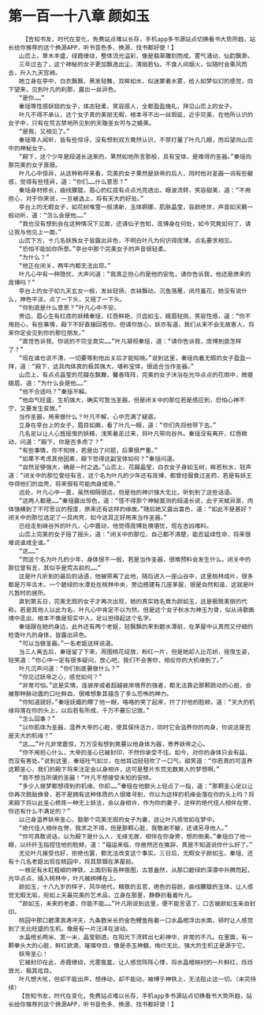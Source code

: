 # 第一百一十八章 颜如玉
        【告知书友，时代在变化，免费站点难以长存，手机app多书源站点切换看书大势所趋，站长给你推荐的这个换源APP，听书音色多、换源、找书都好使！】
       山峦上，草木丰盛，绿霞缭绕，整体流光溢彩，像是翡翠雕刻而成，雾气涌动，仙韵飘渺。
       三年过去了，这个神秘的女子更加飘逸出尘，清丽若仙，不食人间烟火，似随时会乘风而去，升入九天宫阙。
       她立身在亭中，白衣飘飘，黑发轻舞，双眸如水，似迷蒙着水雾，给人如梦似幻的感觉，向下望来，见到叶凡的刹那，露出一丝异色。
       “是你……”
       秦瑶等性感妖娆的女子，体态轻柔，笑容惑人，全都盈盈施礼，拜见山峦上的女子。
       叶凡不得不承认，这个女子真的美丽无暇，根本寻不出一丝瑕疵，近乎完美，在他所认识的女子中，只有在荒古禁地所见到的天璇圣女可与之媲美。
       “是我，又相见了。”
       秦瑶等人闻听，皆有些惊讶，没有想到双方竟然认识，不禁打量了叶凡几眼，而后望向山峦中的神秘女子。
       “殿下，这个少年是段道长送来的，果然如他所言那般，具有宝体，是难得的圣器。”秦瑶向那完美的女子禀报。
       叶凡心中惊异，从这种称呼来看，完美的女子果然是妖帝的后人，同时他对圣器一词有些敏感，觉得有些怪异，道：“你们……什么意思？”
       秦瑶身材修长，曲线朦胧，眉心的红痣有点点光亮透出，眼波流转，笑容甜美，道：“不用担心，对于你来说，一旦被选上，将有天大的好处。”
       亭台上的无暇女子，如花树堆雪一般清新，玉体婀娜，肌肤晶莹，容颜绝世，声音如天籁一般动听，道：“怎么会是他……”
       “我也没有想到会在这种情况下见面，还请仙子告知，庞博身在何处，如今究竟如何了，请让我与他见上一面。”
       山峦下方，十几名妖族女子皆露出异色，不明白叶凡为何识得庞博，点名要求相见。
       “恐怕不能如你所愿。”亭台中那个完美女子的声音很轻柔。
       “为什么？”
       “他正在闭关，两年内都无法出现。”
       叶凡心中有一种隐忧，大声问道：“我真正担心的是他的安危，请你告诉我，他还是原来的庞博吗？”
       亭台上的女子如九天玄女一般，发丝轻扬，衣袂飘动，沉鱼落雁，闭月羞花，她没有说什么，神色平淡，点了一下头，又摇了一下头。
       “你到底是什么意思？”叶凡心中不安。
       旁边，眉心生有红痣的妖精秦瑶，红唇鲜艳，贝齿如玉，娥眉轻挑，笑容性感，道：“你不用担心，有些事情，殿下不好直接回答你。但请你放心，妖亦有道，我们从来不会无故害人，将来你定会见到你的那位朋友。”
       “直觉告诉我，你说的不完全真实……”叶凡凝视秦瑶，道：“请你告诉我，庞博到底怎样了？”
       “现在谁也说不清，一切要等到他出关后才能知晓。”说到这里，秦瑶向着无暇的女子盈盈一拜，道：“殿下，这具肉体真的极其强大，堪称宝体，很适合当作圣器。”
       山峦上，有点点晶莹的花瓣在飘舞，馨香阵阵，完美的女子沐浴在光华点点的花雨中，微蹙娥眉，道：“为什么会是他……”
       “他不合适吗？”秦瑶不解。
       “他血气旺盛，生机强大，确实可暂当圣器，但是闭关中的那位若是感应到，恐怕心神不宁，又要发生变故。”
       当作圣器，用来做什么？叶凡不解，心中充满了疑惑。
       立身在亭台上的女子，眉目如画，看了叶凡一眼，道：“你们先将他带下去。”
       几名足以让人心旌摇曳的妖精，浅笑着走过来，将叶凡带向谷外。秦瑶没有离开，红唇微动，问道：“殿下，你是否多虑了？”
       “有些事情，你不知晓，若是出了问题，后果很严重。”
       “如果不考虑其他因素，殿下觉得这副宝体如何？”秦瑶问道。
       “自然足够强大，确是一时之选。”山峦上，花瓣晶莹，白衣女子身如玉树，眸若秋水，轻声道：“闭关中的那位曾经有言，这个名为叶凡的少年还有庞博，都曾经服食过圣药，若是有妖王夺得他们的血壳，将来很有可能肉身成帝。”
       远处，叶凡心中一震，虽然相隔很远，但是他的神识强大无比，听到到了这些话语。
       “这两人都是……”秦瑶露出惊色，道：“怪不得那个神秘莫测的段道长说，此子天赋异禀，肉体强横到了不可思议的程度，原来还有这样的缘故。”随后她又露出喜色，道：“如此不是甚好？闭关中的那位选定了一具肉壳，如今这具正好用来当作圣器。”
       已经走到峡谷外的叶凡，心中震动，他觉得庞博处境堪忧，现在吉凶难料。
       山峦上完美的女子摇了摇头，道：“闭关中的那位，自己都不清楚，能否延续性命，将来很难说谁成全谁。”
       “这……”
       “而这个名为叶凡的少年，身体很不一般，若是当作圣器，很难预料会发生什么。闭关中的那位曾有言，其似乎是荒古前的……”
       这是叶凡听到的最后的话语，他被带离了此地，随后进入一座山谷中，这里桃林成片，很多都是万年古木，一个碧绿的水潭处在桃林中央，旁边搭建有几座茅屋，很是自然和谐，这就是叶凡暂时的居所。
       直到第五日，完美无瑕的女子才再次出现，她的真实姓名竟为颜如玉，这是极致美丽的代称。若是其他人以此为名，叶凡心中肯定不以为然，但是这个女子秋水为神玉为骨，似从诗歌画境中走出，根本不像是现实中人，足以担得起这个名字。
       秦瑶跟在她的身边，此外还有两个老妪，轻飘飘的来到碧水潭前，在茅屋中认真而又仔细的检查叶凡的身体，皆露出异色。
       “可以当做圣器。”一名老妪这样说道。
       当三人离去后，秦瑶留了下来，周围桃花绽放，粉红一片，但是她却人比花娇，摇曳生姿，轻笑道：“你心中一定有很多疑问，放心吧，我们不会害你，相反你的大机缘到了。”
       叶凡沉声问道：“你们到底要做什么？”
       “你见过妖帝之心，感觉如何？”
       “非常可怕。”这是实情，连彼岸或者超越彼岸境界的强者，都无法靠近那颗跳动的心脏，会被那种脉动震的口吐鲜血，很难想象其蕴含了多么恐怖的神力。
       “你知道就好。”秦瑶妩媚的瞟了他一眼，咯咯的笑了起来，拧了拧他的脸颊，道：“天大的机缘将落在你的头上，以后若有所成，千万不要忘记我。”
       “怎么回事？”
       “以你肌体为圣器，温养大帝的心脏，使其保持活力，同时它会滋养你的肉身，你说这是否是天大的机缘？”
       “这……”叶凡非常震惊，万万没有想到竟要以他身体为器，寄养妖帝之心。
       “你不用担心什么，大帝的圣心已被封印，不然你承受不住。如今，对你的身体只会有益，而没有害处。”说到这里，秦瑶吐气如兰，在他耳边轻轻吹了一口气，甜笑道：“你若真的可温养这颗圣心，我们的殿下将来注定会以身相许，这可是整片东荒无数男人的梦想啊。”
       “我不想当所谓的圣器！”叶凡不想接受未知的安排。
       “多少人做梦都想得到的机缘，你却……”秦瑶在他额头上轻点了一指，道：“那颗圣心足以让你再次脱胎换骨，若不是拥有这种体质的人很难寻到，你以为这样的机缘会落在你的头上吗？将来殿下将以此圣心修炼一种无上妖法，会以身相许，作为你的妻子，这样的绝代佳人相伴在旁，你还有什么不满足的？”
       以己身温养妖帝圣心，娶那个完美无瑕的女子为妻，这让叶凡感觉如在梦中。
       “绝代佳人相伴在旁，我求之不得，但是那颗心脏，我敬谢不敏，还请另寻他人。”
       “你可真敢说话，以为殿下是什么人，无缘无故，相伴在你身旁，想的倒美。”秦瑶白了他一眼，以纤纤玉指捏住他的脸颊，道：“福运来临，你居然还在推辞，真是不知道说你什么好了。”
       无论叶凡接受也好，拒绝也罢，都无法改变这个事实。三日后，无暇女子颜如玉、秦瑶、还有十几名老妪出现在桃园中，将其禁锢在茅屋前。
       一根足有水缸粗细的神铁，上面刻有各种兽图，古意盎然，从那口碧绿的深潭中升腾而起，光华点点，插入桃林中，叶凡被绑缚在上。
       颜如玉，十八九岁的样子，风华绝代，精致的五官，绝色的容颜，曲线朦胧的玉体，让人感觉无暇无垢，宛如上天最完美的艺术品，立身在那里，静静的看着叶凡。
       “颜如玉，未来的老婆，你能不能……”叶凡刚说到这里，便不能言语了，口舌被颜如玉亲自封印。
       桃园中那口碧潭浪涛冲天，九条数米长的金色鲤鱼拖着一口水晶棺浮出水面，顿时让人感觉到了无比旺盛的生机，像是有一片汪洋在波动。
       水晶棺长两米、宽一米，晶莹剔透，在阳光下流转出七彩神华，非常的不凡。在里面，有一颗拳头大的心脏，鲜红欲滴，璀璨夺目，像是赤玉神髓，绚烂无比，强大的生机正是源于它。
       妖帝圣心！
       它被封印在此，赤霞缭绕，光雾氤氲，让人感觉阵阵心悸，将水晶棺映衬的一片鲜红，烁烁放光，极其炫目。
       叶凡想大吼，但却不能出声，想挣动，却不能动，被缚于神铁上，无法阻止这一切。（未完待续）
       【告知书友，时代在变化，免费站点难以长存，手机app多书源站点切换看书大势所趋，站长给你推荐的这个换源APP，听书音色多、换源、找书都好使！】